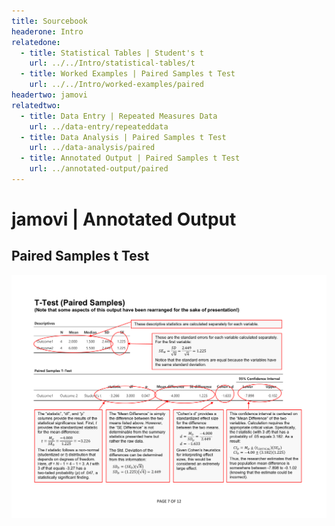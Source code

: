 ```yaml
---
title: Sourcebook
headerone: Intro
relatedone:
  - title: Statistical Tables | Student's t
    url: ../../Intro/statistical-tables/t
  - title: Worked Examples | Paired Samples t Test
    url: ../../Intro/worked-examples/paired
headertwo: jamovi
relatedtwo:
  - title: Data Entry | Repeated Measures Data
    url: ../data-entry/repeateddata
  - title: Data Analysis | Paired Samples t Test
    url: ../data-analysis/paired
  - title: Annotated Output | Paired Samples t Test
    url: ../annotated-output/paired
---
```


# jamovi | Annotated Output

## Paired Samples t Test

<p align="center"><kbd><img src="paired.png"></kbd></p>

